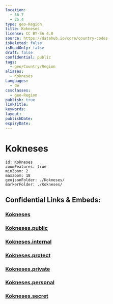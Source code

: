 ```yaml
---
location:
  - 56.7
  - 25.4
type: geo-Region
title: Kokneses
license: CC BY-SA 4.0
source: https://datahub.io/core/country-codes
isDeleted: false
isReadOnly: false
draft: false
confidential: public
tags:
  - geo/Country/Region
aliases:
  - Kokneses
Languages:
  - de
cssclasses:
  - geo-Region
publish: true
linkTitle:
keywords:
layout:
publishDate:
expiryDate:
---
```


# Kokneses

```leaflet
id: Kokneses
zoomFeatures: true 
minZoom: 2 
maxZoom: 18
geojsonFolder: ./Kokneses/
markerFolder: ./Kokneses/
```


## Confidential Links & Embeds: 

### [Kokneses](/_Standards/Earth/Continent/Europe/Europe~North/Latvia/Counties/Kokneses.md) 

### [Kokneses.public](/_public/Earth/Continent/Europe/Europe~North/Latvia/Counties/Kokneses.public.md) 

### [Kokneses.internal](/_internal/Earth/Continent/Europe/Europe~North/Latvia/Counties/Kokneses.internal.md) 

### [Kokneses.protect](/_protect/Earth/Continent/Europe/Europe~North/Latvia/Counties/Kokneses.protect.md) 

### [Kokneses.private](/_private/Earth/Continent/Europe/Europe~North/Latvia/Counties/Kokneses.private.md) 

### [Kokneses.personal](/_personal/Earth/Continent/Europe/Europe~North/Latvia/Counties/Kokneses.personal.md) 

### [Kokneses.secret](/_secret/Earth/Continent/Europe/Europe~North/Latvia/Counties/Kokneses.secret.md)

